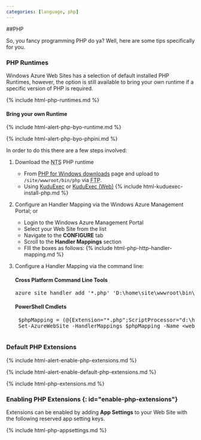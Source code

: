 ```yaml
---
categories: [language, php]
---
```


##PHP

So, you fancy programming PHP do ya? Well, here are some tips specifically for you.

### PHP Runtimes

Windows Azure Web Sites has a selection of default installed PHP Runtimes, however, the option is still available to bring your own runtime if a specific version of PHP is required.

{% include html-php-runtimes.md %}

#### Bring your own Runtime

{% include html-alert-php-byo-runtime.md %}

{% include html-alert-php-byo-phpini.md %}

In order to do this there are a few steps involved:

1. Download the <abbr title="Non Thread Safe">NTS</abbr> PHP runtime
	* From  [PHP for Windows downloads](http://windows.php.net/downloads) page and upload to ```/site/wwwroot/bin/php``` via <abbr title="File Transfer Protocol">FTP</abbr>.
	* Using [KuduExec](#kuduexec) or [KuduExec (Web)](#kuduexec-web)
			{% include html-kuduexec-install-php.md %}
	 
2. Configure an Handler Mapping via the Windows Azure Management Portal; or
	* Login to the Windows Azure Management Portal 
	* Select your Web Site from the list
	* Navigate to the **CONFIGURE** tab
	* Scroll to the **Handler Mappings** section
	* Flll the boxes as follows:
		{% include html-php-http-handler-mapping.md %}
		
3. Configure a Handler Mapping via the command line:

	#### Cross Platform Command Line Tools

	<pre>azure site handler add '*.php' 'D:\home\site\wwwroot\bin\php\php-cgi.exe'</pre>
	
	#### PowerShell Cmdlets
	
	<pre>
	$phpMapping = (@{Extension="*.php";ScriptProcessor="d:\home\site\wwwroot\bin\php\php-cgi.exe"}) 
	Set-AzureWebSite -HandlerMappings $phpMapping -Name &lt;website-name&gt;
	</pre>

### Default PHP Extensions

{% include html-alert-enable-php-extensions.md %}

{% include html-alert-enable-default-php-extensions.md %}

{% include html-php-extensions.md %}

### Enabling PHP Extensions {: id="enable-php-extensions"}

Extensions can be enabled by adding **App Settings** to your Web Site with the following reserved app setting keys.

{% include html-php-appsettings.md %}